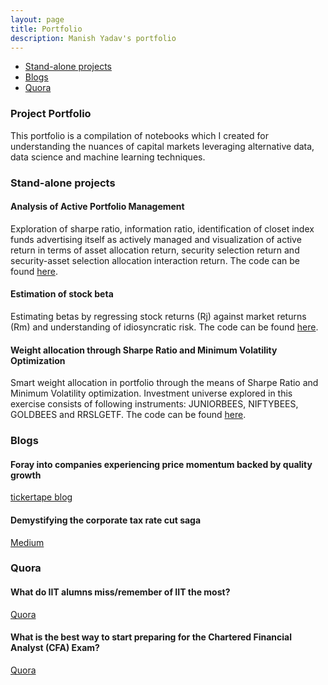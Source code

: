 ```yaml
---
layout: page
title: Portfolio
description: Manish Yadav's portfolio
---
```


<div class="navbar">
    <div class="navbar-inner">
        <ul class="nav">
            <li><a href="#Stand-alone projects">Stand-alone projects</a></li>
            <li><a href="#Blogs">Blogs</a></li>
            <li><a href="#Quora">Quora</a></li>
        </ul>
    </div>
</div>



### Project Portfolio

This portfolio is a compilation of notebooks which I created for understanding the nuances of capital markets leveraging alternative data, data science and machine learning techniques.

### <a name="Stand-alone projects"></a>Stand-alone projects

#### Analysis of Active Portfolio Management
Exploration of sharpe ratio, information ratio, identification of closet index funds advertising itself as actively managed and visualization of active return in terms of asset allocation return, security selection return and security-asset selection allocation interaction return.  The code can be found [here](https://github.com/mnsh16/Finance/blob/master/Analysis%20of%20Active%20Portfolio%20Management.ipynb).

#### Estimation of stock beta
Estimating betas by regressing stock returns (Rj) against market returns (Rm) and understanding of idiosyncratic risk. The code can be found [here](https://github.com/mnsh16/Finance/blob/master/Estimation%20of%20Stock%20Beta.ipynb).

#### Weight allocation through Sharpe Ratio and Minimum Volatility Optimization
Smart weight allocation in portfolio through the means of Sharpe Ratio and Minimum Volatility optimization. Investment universe explored in this exercise consists of following instruments: JUNIORBEES, NIFTYBEES, GOLDBEES and RRSLGETF. The code can be found [here](https://github.com/mnsh16/Finance/blob/master/Maximum%20Sharpe%20Ratio_23FEB2019.ipynb).

### <a name="Blogs"></a>Blogs

#### Foray into companies experiencing price momentum backed by quality growth
[tickertape blog](https://blog.tickertape.in/foray-into-companies-experiencing-price-momentum-backed-by-quality-growth/)

#### Demystifying the corporate tax rate cut saga
[Medium](https://medium.com/@manishyadav.iitk16/demystifying-the-corporate-tax-rate-cut-saga-8c08b0df005)


### <a name="Quora"></a>Quora

#### What do IIT alumns miss/remember of IIT the most?
[Quora](https://qr.ae/pN6VNi)

#### What is the best way to start preparing for the Chartered Financial Analyst (CFA) Exam?
[Quora](https://qr.ae/pN6VGk)
